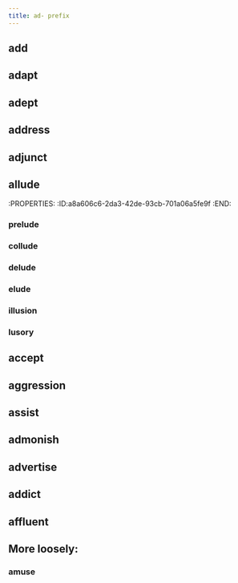 ```yaml
---
title: ad- prefix
---
```


## add

## adapt

## adept

## address

## adjunct

## allude
:PROPERTIES:
:ID:a8a606c6-2da3-42de-93cb-701a06a5fe9f
:END:
### prelude

### collude

### delude

### elude

### illusion

### lusory

## accept

## aggression

## assist

## admonish

## advertise

## addict

## affluent

## 

## More loosely:
### amuse
